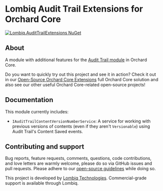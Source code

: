 # Lombiq Audit Trail Extensions for Orchard Core



[![Lombiq.AuditTrailExtensions NuGet](https://img.shields.io/nuget/v/Lombiq.AuditTrailExtensions?label=Lombiq.AuditTrailExtensions)](https://www.nuget.org/packages/Lombiq.AuditTrailExtensions/)


## About

A module with additional features for the [Audit Trail module](https://www.youtube.com/watch?v=ko0jEgQtXYc) in Orchard Core. 

Do you want to quickly try out this project and see it in action? Check it out in our [Open-Source Orchard Core Extensions](https://github.com/Lombiq/Open-Source-Orchard-Core-Extensions) full Orchard Core solution and also see our other useful Orchard Core-related open-source projects!


## Documentation

This module currently includes:

- `IAuditTrailContentVersionNumberService`: A service for working with previous versions of contents (even if they aren't `Versionable`) using Audit Trail's Content Saved events.


## Contributing and support

Bug reports, feature requests, comments, questions, code contributions, and love letters are warmly welcome, please do so via GitHub issues and pull requests. Please adhere to our [open-source guidelines](https://lombiq.com/open-source-guidelines) while doing so.

This project is developed by [Lombiq Technologies](https://lombiq.com/). Commercial-grade support is available through Lombiq.
